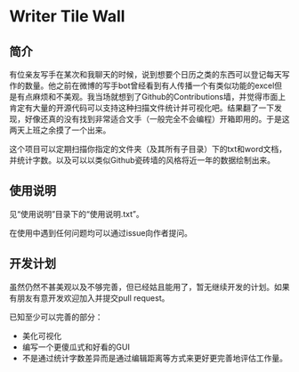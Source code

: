 # Writer Tile Wall
## 简介
有位亲友写手在某次和我聊天的时候，说到想要个日历之类的东西可以登记每天写作的数量。他之前在微博的写手bot曾经看到有人传播一个有类似功能的excel但是有点麻烦和不美观。我当场就想到了Github的Contributions墙，并觉得市面上肯定有大量的开源代码可以支持这种扫描文件统计并可视化吧。结果翻了一下发现，好像还真的没有找到非常适合文手（一般完全不会编程）开箱即用的。于是这两天上班之余摸了一个出来。

这个项目可以定期扫描你指定的文件夹（及其所有子目录）下的txt和word文档，并统计字数。以及可以以类似Github瓷砖墙的风格将近一年的数据绘制出来。

## 使用说明
见“使用说明”目录下的“使用说明.txt”。

在使用中遇到任何问题均可以通过issue向作者提问。

## 开发计划
虽然仍然不甚美观以及不够完善，但已经姑且能用了，暂无继续开发的计划。如果有朋友有意开发欢迎加入并提交pull request。

已知至少可以完善的部分：
- 美化可视化
- 编写一个更傻瓜式和好看的GUI
- 不是通过统计字数差异而是通过编辑距离等方式来更好更完善地评估工作量。
